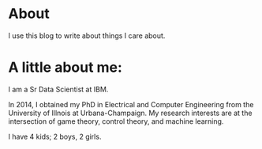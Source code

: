 # About
I use this blog to write about things I care about.

# A little about me:

I am a Sr Data Scientist at IBM.

In 2014, I obtained my PhD in Electrical and Computer Engineering from the University of Illnois at Urbana-Champaign. My research interests are at the intersection of game theory, control theory, and machine learning.

I have 4 kids; 2 boys, 2 girls.


